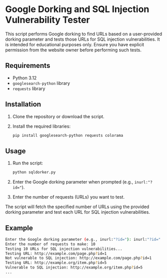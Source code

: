 # Google Dorking and SQL Injection Vulnerability Tester

This script performs Google dorking to find URLs based on a user-provided dorking parameter and tests those URLs for SQL injection vulnerabilities. It is intended for educational purposes only. Ensure you have explicit permission from the website owner before performing such tests.

## Requirements

- Python 3.12
- `googlesearch-python` library
- `requests` library

## Installation

1. Clone the repository or download the script.

2. Install the required libraries:
    ```sh
    pip install googlesearch-python requests colorama
    ```

## Usage

1. Run the script:
    ```sh
    python sqldorker.py
    ```

2. Enter the Google dorking parameter when prompted (e.g., `inurl:"?id="`).

3. Enter the number of requests (URLs) you want to test.

The script will fetch the specified number of URLs using the provided dorking parameter and test each URL for SQL injection vulnerabilities.

## Example

```sh
Enter the Google dorking parameter (e.g., inurl:"?id="): inurl:"?id="
Enter the number of requests to make: 10
Testing 10 URLs for SQL injection vulnerabilities...
Testing URL: http://example.com/page.php?id=1
Not vulnerable to SQL injection: http://example.com/page.php?id=1
Testing URL: http://example.org/item.php?id=5
Vulnerable to SQL injection: http://example.org/item.php?id=5
...
